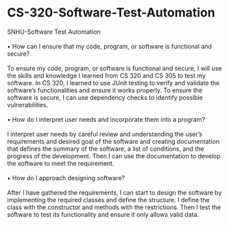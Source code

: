 # CS-320-Software-Test-Automation
SNHU-Software Test Automation<br><br>
•	How can I ensure that my code, program, or software is functional and secure?<br><br>
To ensure my code, program, or software is functional and secure, I will use the skills and knowledge I learned from CS 320 and CS 305  to test my software. In CS 320, I learned to use JUnit testing to verify and validate the software’s functionalities and ensure it works properly. To ensure the software is secure, I can use dependency checks to identify possible vulnerabilities. <br><br>
•	How do I interpret user needs and incorporate them into a program?<br><br>
I interpret user needs by careful review and understanding the user’s requirements and desired goal of the software and creating documentation that defines the summary of the software, a list of conditions, and the progress of the development. Then I can use the documentation to develop the software to meet the requirement.<br><br>
•	How do I approach designing software?<br><br>
After I have gathered the requirements, I can start to design the software by implementing the required classes and define the structure. I define the class with the constructor and methods with the restrictions. Then I test the software to test its functionality and ensure it only allows valid data.

